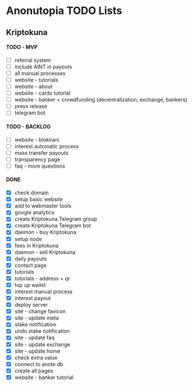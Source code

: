 # Anonutopia TODO Lists

## Kriptokuna

#### TODO - MVP

- [ ] referral system
- [ ] include AINT in payouts
- [ ] all manual processes
- [ ] website - tutorials
- [ ] website - about
- [ ] website - cards tutorial
- [ ] website - banker + crowdfunding (decentralization, exchange, bankers)
- [ ] press release
- [ ] telegram bot

#### TODO - BACKLOG

- [ ] website - blokirani
- [ ] interest automatic process
- [ ] mass transfer payouts
- [ ] transparency page
- [ ] faq - more questions

#### DONE

- [x] check domain
- [x] setup basic website
- [x] add to webmaster tools
- [x] google analytics
- [x] create Kriptokuna Telegram group
- [x] create Kriptokuna Telegram bot
- [x] daemon - buy Kriptokuna
- [x] setup node
- [x] fees in Kriptokuna
- [x] daemon - sell Kriptokuna
- [x] daily payouts
- [x] contact page
- [x] tutorials
- [x] tutorials - address + qr
- [x] top up wallet
- [x] interest manual process
- [x] interest payout
- [x] deploy server
- [x] site - change favicon
- [x] site - update meta
- [x] stake notification
- [x] undo stake notification
- [x] site - update faq
- [x] site - update exchange
- [x] site - update home
- [x] check extra value
- [x] connect to anote db
- [x] create all pages
- [x] website - banker tutorial
